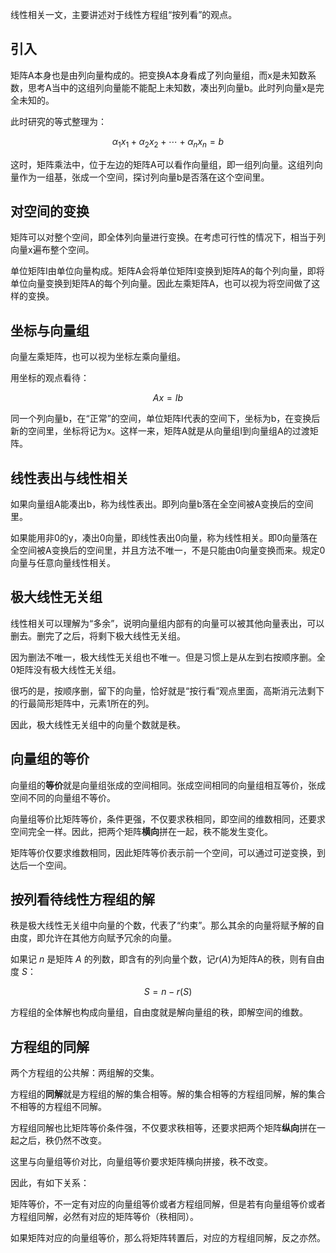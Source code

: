 线性相关一文，主要讲述对于线性方程组“按列看”的观点。

## 引入

矩阵A本身也是由列向量构成的。把变换A本身看成了列向量组，而x是未知数系数，思考A当中的这组列向量能不能配上未知数，凑出列向量b。此时列向量x是完全未知的。

此时研究的等式整理为：

$$
\alpha_1 x_1 +\alpha_2 x_2 +\cdots+\alpha_n x_n=b 
$$

这时，矩阵乘法中，位于左边的矩阵A可以看作向量组，即一组列向量。这组列向量作为一组基，张成一个空间，探讨列向量b是否落在这个空间里。

## 对空间的变换

矩阵可以对整个空间，即全体列向量进行变换。在考虑可行性的情况下，相当于列向量x遍布整个空间。

单位矩阵I由单位向量构成。矩阵A会将单位矩阵I变换到矩阵A的每个列向量，即将单位向量变换到矩阵A的每个列向量。因此左乘矩阵A，也可以视为将空间做了这样的变换。

## 坐标与向量组

向量左乘矩阵，也可以视为坐标左乘向量组。

用坐标的观点看待：

$$
Ax=Ib
$$

同一个列向量b，在“正常”的空间，单位矩阵I代表的空间下，坐标为b，在变换后新的空间里，坐标将记为x。这样一来，矩阵A就是从向量组I到向量组A的过渡矩阵。

## 线性表出与线性相关

如果向量组A能凑出b，称为线性表出。即列向量b落在全空间被A变换后的空间里。

如果能用非0的y，凑出0向量，即线性表出0向量，称为线性相关。即0向量落在全空间被A变换后的空间里，并且方法不唯一，不是只能由0向量变换而来。规定0向量与任意向量线性相关。

## 极大线性无关组

线性相关可以理解为“多余”，说明向量组内部有的向量可以被其他向量表出，可以删去。删完了之后，将剩下极大线性无关组。

因为删法不唯一，极大线性无关组也不唯一。但是习惯上是从左到右按顺序删。全0矩阵没有极大线性无关组。

很巧的是，按顺序删，留下的向量，恰好就是“按行看”观点里面，高斯消元法剩下的行最简形矩阵中，元素1所在的列。

因此，极大线性无关组中的向量个数就是秩。

## 向量组的等价

向量组的**等价**就是向量组张成的空间相同。张成空间相同的向量组相互等价，张成空间不同的向量组不等价。

向量组等价比矩阵等价，条件更强，不仅要求秩相同，即空间的维数相同，还要求空间完全一样。因此，把两个矩阵**横向**拼在一起，秩不能发生变化。

矩阵等价仅要求维数相同，因此矩阵等价表示前一个空间，可以通过可逆变换，到达后一个空间。

## 按列看待线性方程组的解

秩是极大线性无关组中向量的个数，代表了“约束”。那么其余的向量将赋予解的自由度，即允许在其他方向赋予冗余的向量。

如果记 $n$ 是矩阵 $A$ 的列数，即含有的列向量个数，记$r(A)$为矩阵A的秩，则有自由度 $S$：

$$
S=n-r(S)
$$

方程组的全体解也构成向量组，自由度就是解向量组的秩，即解空间的维数。

## 方程组的同解

两个方程组的公共解：两组解的交集。

方程组的**同解**就是方程组的解的集合相等。解的集合相等的方程组同解，解的集合不相等的方程组不同解。

方程组同解也比矩阵等价条件强，不仅要求秩相等，还要求把两个矩阵**纵向**拼在一起之后，秩仍然不改变。

这里与向量组等价对比，向量组等价要求矩阵横向拼接，秩不改变。

因此，有如下关系：

矩阵等价，不一定有对应的向量组等价或者方程组同解，但是若有向量组等价或者方程组同解，必然有对应的矩阵等价（秩相同）。

如果矩阵对应的向量组等价，那么将矩阵转置后，对应的方程组同解，反之亦然。
